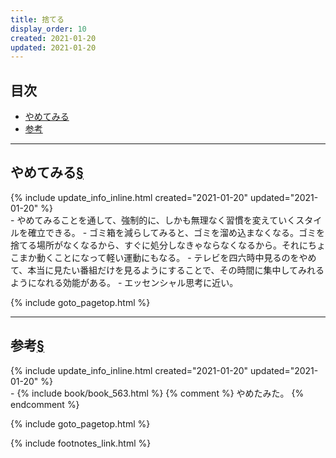 ```yaml
---
title: 捨てる
display_order: 10
created: 2021-01-20
updated: 2021-01-20
---
```


## <a name="index">目次</a>

<ul id="index_ul">
<li><a href="#stop">やめてみる</a></li>
<li><a href="#reference">参考</a></li>
</ul>

* * *
## <a name="stop">やめてみる</a><a href="#stop">§</a>
<div class="chapter-updated">{% include update_info_inline.html created="2021-01-20" updated="2021-01-20" %}</div>
- やめてみることを通して、強制的に、しかも無理なく習慣を変えていくスタイルを確立できる。
- ゴミ箱を減らしてみると、ゴミを溜め込まなくなる。ゴミを捨てる場所がなくなるから、すぐに処分しなきゃならなくなるから。それにちょこまか動くことになって軽い運動にもなる。
- テレビを四六時中見るのをやめて、本当に見たい番組だけを見るようにすることで、その時間に集中してみれるようになれる効能がある。
- エッセンシャル思考に近い。

{% include goto_pagetop.html %}

* * *
## <a name="reference">参考</a><a href="#reference">§</a>
<div class="chapter-updated">{% include update_info_inline.html created="2021-01-20" updated="2021-01-20" %}</div>
- {% include book/book_563.html %} {% comment %} やめたみた。 {% endcomment %}

{% include goto_pagetop.html %}

{% include footnotes_link.html %}
